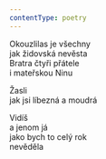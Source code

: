 ```yaml
---
contentType: poetry
---
```


<section>

Okouzlilas je všechny  
jak židovská nevěsta  
Bratra čtyři přátele  
i mateřskou Ninu

Žasli  
jak jsi líbezná a moudrá

</section>

<section>

Vidíš  
a jenom já  
jako bych to celý rok  
nevěděla

</section>
